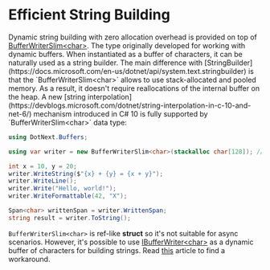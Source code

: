 Efficient String Building
====
Dynamic string building with zero allocation overhead is provided on top of [BufferWriterSlim&lt;char&gt;](xref:DotNext.Buffers.BufferWriterSlim`1). The type originally developed for working with dynamic buffers. When instantiated as a buffer of characters, it can be naturally used as a string builder. The main difference with [StringBuilder](https://docs.microsoft.com/en-us/dotnet/api/system.text.stringbuilder) is that the `BufferWriterSlim<char>` allows to use stack-allocated and pooled memory. As a result, it doesn't require reallocations of the internal buffer on the heap. A new [string interpolation](https://devblogs.microsoft.com/dotnet/string-interpolation-in-c-10-and-net-6/) mechanism introduced in C# 10 is fully supported by `BufferWriterSlim<char>` data type:
```csharp
using DotNext.Buffers;

using var writer = new BufferWriterSlim<char>(stackalloc char[128]); // preallocate initial buffer on the stack

int x = 10, y = 20;
writer.WriteString($"{x} + {y} = {x + y}");
writer.WriteLine();
writer.Write("Hello, world!");
writer.WriteFormattable(42, "X");

Span<char> writtenSpan = writer.WrittenSpan;
string result = writer.ToString();
```

`BufferWriterSlim<char>` is ref-like **struct** so it's not suitable for async scenarios. However, it's possible to use [IBufferWriter&lt;char&gt;](https://docs.microsoft.com/en-us/dotnet/api/system.buffers.ibufferwriter-1) as a dynamic buffer of characters for building strings. Read [this](../io/buffers.md) article to find a workaround.
